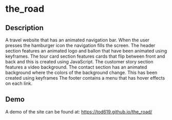 # the_road

## Description

A travel website that has an animated navigation bar. When the user presses the hamburger icon the navigation fills the screen. The header section features an animated logo and ballon that have been animated using keyframes. The tour card section features cards that flip between front and back and this is created using JavaScript. The customer story section features a video background. The contact section has an animated background where the colors of the background change. This has been created using keyframes The footer contains a menu that has hover effects on each link.

## Demo

A demo of the site can be found at: https://tod619.github.io/the_road/
